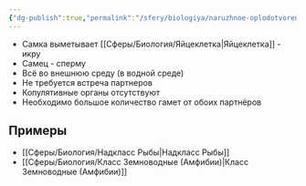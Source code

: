 ```yaml
---
{"dg-publish":true,"permalink":"/sfery/biologiya/naruzhnoe-oplodotvorenie/","tags":["Общаябиология"]}
---
```


- Самка выметывает [[Сферы/Биология/Яйцеклетка\|Яйцеклетка]] - икру
- Самец - сперму
- Всё во внешнюю среду (в водной среде)
- Не требуется встреча партнеров
- Копулятивные органы отсутствуют
- Необходимо большое количество гамет от обоих партнёров
## Примеры 
- [[Сферы/Биология/Надкласс Рыбы\|Надкласс Рыбы]]
- [[Сферы/Биология/Класс Земноводные (Амфибии)\|Класс Земноводные (Амфибии)]]